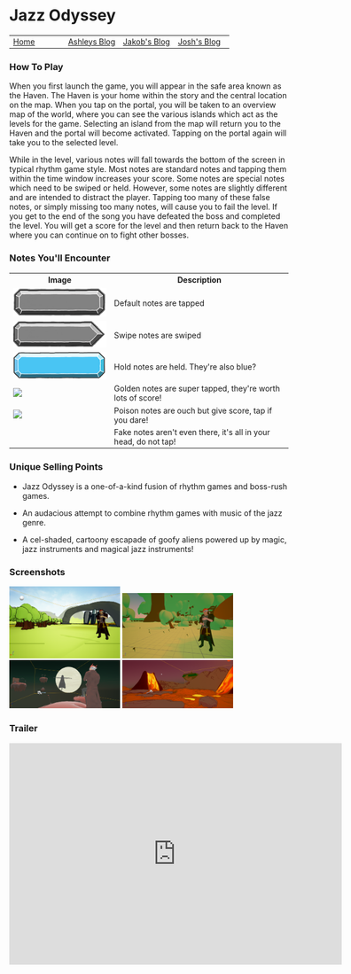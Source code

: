 # Jazz Odyssey
 
 <!-- Nav -->
<table style="border:0px none;" width="100%">
	<tr>
		<td width="25%"> <a href="index.html"> Home </a> </td>
		<td width="25%"> <a href="amsBlog.html">Ashleys Blog</a> </td>
		<td width="25%"> <a href="jakobBlog.html">Jakob's Blog</a> </td>
		<td width="25%"> <a href="joshBlog.html">Josh's Blog</a> </td>
	</tr>
</table>

<!-- Main Content -->

### How To Play

When you first launch the game, you will appear in the safe area known as the Haven. The Haven is your home within the story and the central location on the map. When you tap on the portal, you will be taken to an overview map of the world, where you can see the various islands which act as the levels for the game. Selecting an island from the map will return you to the Haven and the portal will become activated. Tapping on the portal again will take you to the selected level.

While in the level, various notes will fall towards the bottom of the screen in typical rhythm game style. Most notes are standard notes and tapping them within the time window increases your score. Some notes are special notes which need to be swiped or held. However, some notes are slightly different and are intended to distract the player. Tapping too many of these false notes, or simply missing too many notes, will cause you to fail the level. If you get to the end of the song you have defeated the boss and completed the level. You will get a score for the level and then return back to the Haven where you can continue on to fight other bosses. 


### Notes You'll Encounter
<table>
  <tr>
	<th>Image</th>
	<th>Description</th>
  </tr>
<tr>
	<td><img src="./Images/Notes/Default.png"></td>
	<td>Default notes are tapped</td>
</tr>
<tr>
	<td><img src="./Images/Notes/Right%20Swipe.png"></td>
	<td>Swipe notes are swiped</td>
</tr>
<tr>
	<td><img src="./Images/Notes/Hold.png"></td>
	<td>Hold notes are held. They're also blue?</td>
</tr>
<tr>
	<td><img src="./Imagess/Notes/Golden.png"></td>
	<td>Golden notes are super tapped, they're worth lots of score! </td>
</tr>
<tr>
	<td><img src="./Imagess/Notes/Poison.png"></td>
	<td>Poison notes are ouch but give score, tap if you dare!</td>
</tr>
<tr>
	<td><!--<img src="./Imagess/Notes/Poison.png">--></td>
	<td>Fake notes aren't even there, it's all in your head, do not tap! </td>
</tr>
</table>

[Default]: https://raw.githubusercontent.com/overscopestudio/overscopestudio.github.io/master/ "One tappy boi"
[Swipe]: https://raw.githubusercontent.com/overscopestudio/overscopestudio.github.io/master/Images/Notes/Right%20Swipe.png "Swipe me daddy"
[Hold]: https://raw.githubusercontent.com/overscopestudio/overscopestudio.github.io/master/Images/Notes "Hold me close"
[Golden]: https://raw.githubusercontent.com/overscopestudio/overscopestudio.github.io/master/Images/Note "money money money"
[Poison]: https://raw.githubusercontent.com/overscopestudio/overscopestudio.github.io/master/Images/Notes "Looks more spiky than poisonous but whatever"
[Fake]: https://raw.githubusercontent.com/overscopestudio/overscopestudio.github.io/master/Images/Notes/Mike1.png "Mike is placeholder for the fake notes"

### Unique Selling Points

- Jazz Odyssey is a one-of-a-kind fusion of rhythm games and boss-rush games.

- An audacious attempt to combine rhythm games with music of the jazz genre.

- A cel-shaded, cartoony escapade of goofy aliens powered up by magic, jazz instruments and magical jazz instruments!

### Screenshots

<img src=".\Images\screenShots\Lv_001.png" width="200px">
<img src=".\Images\screenShots\Lv_002.png" width="200px">
<img src=".\Images\screenShots\Lv_003.png" width="200px">
<img src=".\Images\screenShots\Lv_004.png" width="200px">


### Trailer 

<iframe width="600" height="400" src="https://www.youtube.com/embed/GvPTA4dx6gA" frameborder="0" allow="accelerometer; autoplay; encrypted-media; gyroscope; picture-in-picture" allowfullscreen></iframe>
